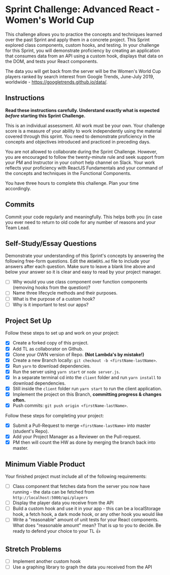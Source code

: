 # Sprint Challenge: Advanced React - Women's World Cup

This challenge allows you to practice the concepts and techniques learned over the past Sprint and apply them in a concrete project. This Sprint explored class components, custom hooks, and testing. In your challenge for this Sprint, you will demonstrate proficiency by creating an application that consumes data from an API using a custom hook, displays that data on the DOM, and tests your React components.

The data you will get back from the server will be the Women's World Cup players ranked by search interest from Google Trends, June-July 2019, worldwide - <https://googletrends.github.io/data/>.

## Instructions

**Read these instructions carefully. Understand exactly what is expected _before_ starting this Sprint Challenge.**

This is an individual assessment. All work must be your own. Your challenge score is a measure of your ability to work independently using the material covered through this sprint. You need to demonstrate proficiency in the concepts and objectives introduced and practiced in preceding days.

You are not allowed to collaborate during the Sprint Challenge. However, you are encouraged to follow the twenty-minute rule and seek support from your PM and Instructor in your cohort help channel on Slack. Your work reflects your proficiency with ReactJS Fundamentals and your command of the concepts and techniques in the Functional Components.

You have three hours to complete this challenge. Plan your time accordingly.

## Commits

Commit your code regularly and meaningfully. This helps both you (in case you ever need to return to old code for any number of reasons and your Team Lead.

## Self-Study/Essay Questions

Demonstrate your understanding of this Sprint's concepts by answering the following free-form questions. Edit the `ANSWERS.md` file to include your answers after each question. Make sure to leave a blank line above and below your answer so it is clear and easy to read by your project manager.

-   [ ] Why would you use class component over function components (removing hooks from the question)?
-   [ ] Name three lifecycle methods and their purposes.
-   [ ] What is the purpose of a custom hook?
-   [ ] Why is it important to test our apps?

## Project Set Up

Follow these steps to set up and work on your project:

-   [x] Create a forked copy of this project.
-   [x] Add TL as collaborator on Github.
-   [x] Clone your OWN version of Repo. **(Not Lambda's by mistake!)**
-   [x] Create a new Branch locally: `git checkout -b <firstName-lastName>`.
-   [x] Run `yarn` to download dependencies.
-   [x] Run the server using `yarn start` or `node server.js`.
-   [x] In a separate terminal cd into the `client` folder and run `yarn install` to download dependencies.
-   [x] Still inside the `client` folder run `yarn start` to run the client application.
-   [x] Implement the project on this Branch, **committing progress & changes often.**
-   [x] Push commits: `git push origin <firstName-lastName>`.

Follow these steps for completing your project:

-   [x] Submit a Pull-Request to merge `<firstName-lastName>` into master (student's  Repo).
-   [x] Add your Project Manager as a Reviewer on the Pull-request.
-   [x] PM then will count the HW as done by merging the branch back into master.

## Minimum Viable Product

Your finished project must include all of the following requirements:

-   [ ] Class component that fetches data from the server you now have running - the data can be fetched from `http://localhost:5000/api/players`
-   [ ] Display the player data you receive from the API
-   [ ] Build a custom hook and use it in your app - this can be a localStorage hook, a fetch hook, a dark mode hook, or any other hook you would like
-   [ ] Write a "reasonable" amount of unit tests for your React components. What does "reasonable amount" mean? That is up to you to decide. Be ready to defend your choice to your TL 👍

## Stretch Problems

-   [ ] Implement another custom hook
-   [ ] Use a graphing library to graph the data you received from the API
